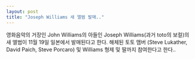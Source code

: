 ```yaml
---
layout: post
title: "Joseph Williams 새 앨범 발매.."
---
```


영화음악의 거장인 John Williams의 아들인 Joseph Williams(과거 toto의 보컬)의 새 앨범이 11월 19일 일본에서 발매된다고 한다. 해체된 토토 맴버 (Steve Lukather, David Paich, Steve Porcaro) 및 Williams 형제 및 딸까지 참여한다고 한다..



